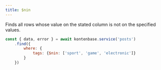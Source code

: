 ```yaml
---
title: $nin
---
```


Finds all rows whose value on the stated column is not on the specified values.

```javascript
const { data, error } = await kontenbase.service('posts')
    .find({
        where: { 
            tags: {$nin: ['sport', 'game', 'electronic']}
        }
    })
```